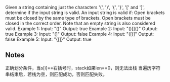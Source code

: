 Given a string containing just the characters '(', ')', '{', '}', '[' and ']', determine if the input string is valid.
An input string is valid if:
Open brackets must be closed by the same type of brackets.
Open brackets must be closed in the correct order.
Note that an empty string is also considered valid.
Example 1:
Input: "()"
Output: true
Example 2:
Input: "()[]{}"
Output: true
Example 3:
Input: "(]"
Output: false
Example 4:
Input: "([)]"
Output: false
Example 5:
Input: "{[]}"
Output: true


## Notes
正确划分条件，当s[i]==右括号时，stack如果len==0，则无法出栈
当遍历字符串结束后，若栈为空，则匹配成功，否则匹配失败。